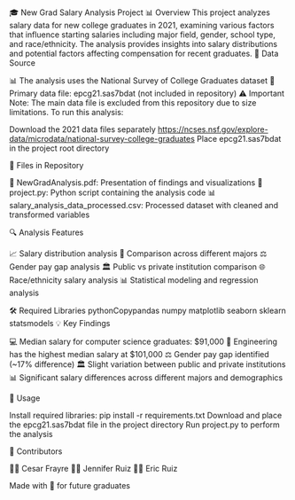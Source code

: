 🎓 New Grad Salary Analysis Project
📊 Overview
This project analyzes salary data for new college graduates in 2021, examining various factors that influence starting salaries including major field, gender, school type, and race/ethnicity. The analysis provides insights into salary distributions and potential factors affecting compensation for recent graduates.
📂 Data Source

📊 The analysis uses the National Survey of College Graduates dataset
📁 Primary data file: epcg21.sas7bdat (not included in repository)
⚠️ Important Note: The main data file is excluded from this repository due to size limitations. To run this analysis:

Download the 2021 data files separately
https://ncses.nsf.gov/explore-data/microdata/national-survey-college-graduates
Place epcg21.sas7bdat in the project root directory



📑 Files in Repository

📄 NewGradAnalysis.pdf: Presentation of findings and visualizations
🐍 project.py: Python script containing the analysis code
📊 salary_analysis_data_processed.csv: Processed dataset with cleaned and transformed variables

🔍 Analysis Features

📈 Salary distribution analysis
🎯 Comparison across different majors
⚖️ Gender pay gap analysis
🏛️ Public vs private institution comparison
🌐 Race/ethnicity salary analysis
📊 Statistical modeling and regression analysis

🛠️ Required Libraries
pythonCopypandas
numpy
matplotlib
seaborn
sklearn
statsmodels
💡 Key Findings

💻 Median salary for computer science graduates: $91,000
🔧 Engineering has the highest median salary at $101,000
⚖️ Gender pay gap identified (~17% difference)
🏛️ Slight variation between public and private institutions
📊 Significant salary differences across different majors and demographics

🚀 Usage

Install required libraries: pip install -r requirements.txt
Download and place the epcg21.sas7bdat file in the project directory
Run project.py to perform the analysis

👥 Contributors

👨‍💻 Cesar Frayre
👩‍💻 Jennifer Ruiz
👨‍💻 Eric Ruiz


Made with 💖 for future graduates
